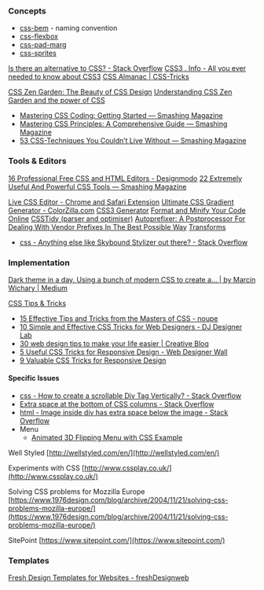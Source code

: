 
### Concepts

 -  [css-bem](css-bem.md) - naming convention
  - [css-flexbox](css-flexbox.md)
  - [css-pad-marg](css-pad-marg.md)
  - [css-sprites](css-sprites.md)

[Is there an alternative to CSS? - Stack Overflow](https://stackoverflow.com/questions/925653/is-there-an-alternative-to-css/8345976#8345976)
[CSS3 . Info - All you ever needed to know about CSS3](https://www.css3.info/)
[CSS Almanac | CSS-Tricks](https://css-tricks.com/almanac/)

[CSS Zen Garden: The Beauty of CSS Design](https://www.csszengarden.com/)
[Understanding CSS Zen Garden and the power of CSS](http://www.theoreticallycorrect.com/cssZenGarden/)

- [Mastering CSS Coding: Getting Started — Smashing Magazine](https://www.smashingmagazine.com/2009/10/mastering-css-coding-getting-started/#CSS-Basics1)
- [Mastering CSS Principles: A Comprehensive Guide — Smashing Magazine](https://www.smashingmagazine.com/2012/07/mastering-css-principles-comprehensive-reference-guide/)
- [53 CSS-Techniques You Couldn’t Live Without — Smashing Magazine](https://www.smashingmagazine.com/2007/01/53-css-techniques-you-couldnt-live-without/)

### Tools & Editors
[16 Professional Free CSS and HTML Editors - Designmodo](https://designmodo.com/css-editors/)
[22 Extremely Useful And Powerful CSS Tools — Smashing Magazine](https://www.smashingmagazine.com/2008/12/50-really-useful-css-tools/)

[Live CSS Editor - Chrome and Safari Extension](http://www.livecsseditor.com/)
[Ultimate CSS Gradient Generator - ColorZilla.com](https://www.colorzilla.com/gradient-editor/)
[CSS3 Generator](https://css3generator.com/)
[Format and Minify Your Code Online](https://www.cleancss.com/)
[CSSTidy (parser and optimiser)](https://csstidy.sourceforge.net/index.php)
[Autoprefixer: A Postprocessor For Dealing With Vendor Prefixes In The Best Possible Way](https://css-tricks.com/autoprefixer/)
[Transforms](https://westciv.com/tools/transforms/index.html)

- [css - Anything else like Skybound Stylizer out there? - Stack Overflow](https://stackoverflow.com/questions/4901283/anything-else-like-skybound-stylizer-out-there)

### Implementation

[Dark theme in a day. Using a bunch of modern CSS to create a… | by Marcin Wichary | Medium](https://mwichary.medium.com/dark-theme-in-a-day-3518dde2955a)  

[CSS Tips & Tricks](https://csstipsntricks.blogspot.com/)

- [15 Effective Tips and Tricks from the Masters of CSS - noupe](https://www.noupe.com/design/15-effective-tips-and-tricks-from-the-masters-of-css.html)
- [10 Simple and Effective CSS Tricks for Web Designers - DJ Designer Lab](https://djdesignerlab.com/10-simple-and-effective-css-tricks-for-web-designers/)
- [30 web design tips to make your life easier | Creative Bloq](https://www.creativebloq.com/web-design/tips-812580)
- [5 Useful CSS Tricks for Responsive Design - Web Designer Wall](https://webdesignerwall.com/tutorials/5-useful-css-tricks-for-responsive-design)
- [9 Valuable CSS Tricks for Responsive Design](https://smashinghub.com/9-valuable-css-tricks-for-responsive-design.htm)

#### Specific Issues

- [css - How to create a scrollable Div Tag Vertically? - Stack Overflow](https://stackoverflow.com/questions/2295766/how-to-create-a-scrollable-div-tag-vertically#20356868)
- [Extra space at the bottom of CSS columns - Stack Overflow](https://stackoverflow.com/questions/13851773/extra-space-at-the-bottom-of-css-columns)
- [html - Image inside div has extra space below the image - Stack Overflow](https://stackoverflow.com/questions/5804256/image-inside-div-has-extra-space-below-the-image)
- Menu
	- [Animated 3D Flipping Menu with CSS Example](https://davidwalsh.name/demo/3d-menu.php)

Well Styled [http://wellstyled.com/en/](http://wellstyled.com/en/)

Experiments with CSS [http://www.cssplay.co.uk/](http://www.cssplay.co.uk/)  

Solving CSS problems for Mozzilla Europe [https://www.1976design.com/blog/archive/2004/11/21/solving-css-problems-mozilla-europe/](https://www.1976design.com/blog/archive/2004/11/21/solving-css-problems-mozilla-europe/)

  
SitePoint [https://www.sitepoint.com/](https://www.sitepoint.com/)  
  
### Templates

[Fresh Design Templates for Websites - freshDesignweb](https://freshdesignweb.com/)
